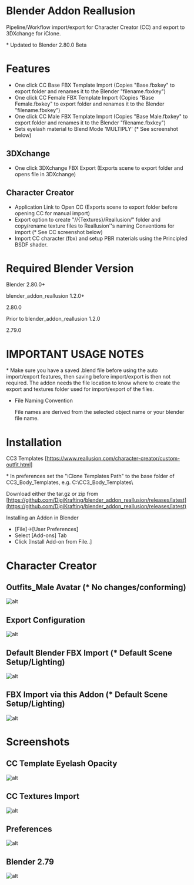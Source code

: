 # Blender Addon Reallusion

Pipeline/Workflow import/export for Character Creator (CC) and export to 3DXchange for iClone.

\* Updated to Blender 2.80.0 Beta

# Features

- One click CC Base FBX Template Import (Copies "Base.fbxkey" to export folder and renames it to the Blender "filename.fbxkey")
- One click CC Female FBX Template Import (Copies "Base Female.fbxkey" to export folder and renames it to the Blender "filename.fbxkey")
- One click CC Male FBX Template Import (Copies "Base Male.fbxkey" to export folder and renames it to the Blender "filename.fbxkey")
- Sets eyelash material to Blend Mode 'MULTIPLY' (* See screenshot below)

## 3DXchange

- One click 3DXchange FBX Export (Exports scene to export folder and opens file in 3DXchange)

## Character Creator

- Application Link to Open CC (Exports scene to export folder before opening CC for manual import)
- Export option to create "//{Textures}/Reallusion/" folder and copy/rename texture files to Reallusion''s naming Conventions for import (* See CC screenshot below)
- Import CC character (fbx) and setup PBR materials using the Principled BSDF shader.

# Required Blender Version

Blender 2.80.0+

blender_addon_reallusion 1.2.0+

2.80.0

Prior to blender_addon_reallusion 1.2.0

2.79.0

# IMPORTANT USAGE NOTES 

\* Make sure you have a saved .blend file before using the auto import/export features, then saving before import/export is then not required. The addon needs the file location to know where to create the export and textures folder used for import/export of the files.

- File Naming Convention

    File names are derived from the selected object name or your blender file name.

# Installation

CC3 Templates [https://www.reallusion.com/character-creator/custom-outfit.html]

\* In preferences set the "iClone Templates Path" to the base folder of CC3_Body_Templates, e.g. C:\CC3_Body_Templates\

Download either the tar.gz or zip from [https://github.com/DigiKrafting/blender_addon_reallusion/releases/latest](https://github.com/DigiKrafting/blender_addon_reallusion/releases/latest)

Installing an Addon in Blender

- [File]->[User Preferences]
- Select [Add-ons] Tab
- Click [Install Add-on from File..]

# Character Creator

## Outfits_Male Avatar (* No changes/conforming)

![alt](/screenshots/cc_male.png)

## Export Configuration

![alt](/screenshots/cc_export.png)

## Default Blender FBX Import (* Default Scene Setup/Lighting)

![alt](/screenshots/cc_import_default.png)

## FBX Import via this Addon (* Default Scene Setup/Lighting)

![alt](/screenshots/cc_import_pbr.png)

# Screenshots

## CC Template Eyelash Opacity

![alt](/screenshots/rl_eyelash.png)

## CC Textures Import

![alt](/screenshots/rl_textures.png)

## Preferences

![alt](/screenshots/ic_prefs.png)

## Blender 2.79 

![alt](/screenshots/ic.png)


